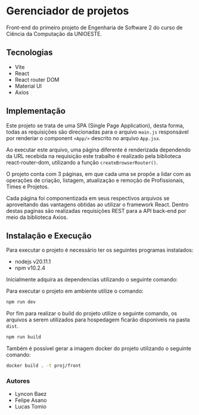 # Gerenciador de projetos

Front-end do primeiro projeto de Engenharia de Software 2 do curso de Ciência da Computação da UNIOESTE.

## Tecnologias
- Vite
- React
- React router DOM
- Material UI
- Axios

## Implementação

Este projeto se trata de uma SPA (Single Page Application), desta forma, todas as requisições são direcionadas para o arquivo ```main.js``` responsável por renderiar o component ```<App/>``` descrito no arquivo ```App.jsx```.

Ao executar este arquivo, uma página diferente é renderizada dependendo da URL recebida na requisição este trabalho é realizado pela biblioteca react-router-dom, utilizando a função ```createBrowserRouter()```.

O projeto conta com 3 páginas, em que cada uma se propõe a lidar com as operações de criação, listagem, atualização e remoção de Profissionais, Times e Projetos. 

Cada página foi componentizada em seus respectivos arquivos se aproveitando das vantagens obtidas ao utilizar o framework React. Dentro destas paginas são realizadas requisições REST para a API back-end por meio da biblioteca Axios.

## Instalação e Execução

Para executar o projeto é necessário ter os seguintes programas instalados:

- nodejs v20.11.1 
- npm v10.2.4

Inicialmente adquira as dependencias utilizando o seguinte comando:

Para executar o projeto em ambiente utilize o comando:

```bash
npm run dev
```

Por fim para realizar o build do projeto utilize o seguinte comando, os arquivos a serem utilizados para hospedagem ficarão disponiveis na pasta ```dist```.

```bash
npm run build
```

Também é possivel gerar a imagem docker do projeto utilizando o seguinte comando:

```bash
docker build . -t proj/front
```

### Autores
- Lyncon Baez
- Felipe Asano
- Lucas Tomio
